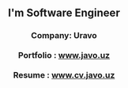 
<h2 align="center">
 I'm Software Engineer
</h2>

<h3 align="center">
 Company: Uravo <br><br>
 Portfolio : <a target="_blank" href="https://javo.uz/" > www.javo.uz </a><br><br>
 Resume : <a target="_blank" href="https://cv.javo.uz/">www.cv.javo.uz</a>

</h3>





